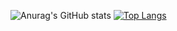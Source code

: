 ![Anurag's GitHub stats](https://github-readme-stats.vercel.app/api?username=proJM-Coding&show_icons=true&theme=dark) 
[![Top Langs](https://github-readme-stats.vercel.app/api/top-langs/?username=proJM-Coding&layout=compact&theme=dark)](https://github.com/anuraghazra/github-readme-stats)
